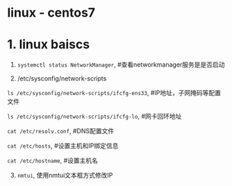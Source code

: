 # linux - centos7

# 1. linux baiscs

1. ```systemctl status NetworkManager```, #查看networkmanager服务是是否启动

2. /etc/sysconfig/network-scripts

  ```ls /etc/sysconfig/network-scripts/ifcfg-ens33```, #IP地址，子网掩码等配置文件

  ```ls /etc/sysconfig/network-scripts/ifcfg-lo```, #网卡回环地址

  ```cat /etc/resolv.conf```, #DNS配置文件

  ```cat /etc/hosts```, #设置主机和IP绑定信息

  ```cat /etc/hostname```, #设置主机名

3. ```nmtui```, 使用nmtui文本框方式修改IP
